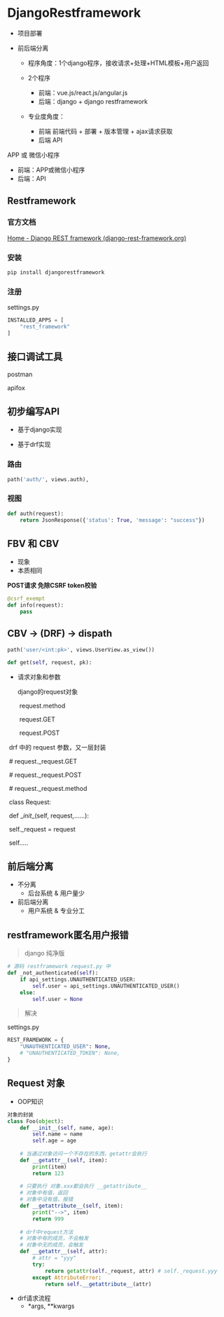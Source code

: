 # DjangoRestframework

- 项目部署

- 前后端分离

  - 程序角度：1个django程序，接收请求+处理+HTML模板+用户返回
  - 2个程序
    - 前端：vue.js/react.js/angular.js
    - 后端：django + django restframework

  - 专业度角度：
    - 前端 前端代码 + 部署 + 版本管理 + ajax请求获取
    - 后端 API 

  

APP 或 微信小程序

- 前端：APP或微信小程序
- 后端：API



## Restframework



### 官方文档

[Home - Django REST framework (django-rest-framework.org)](https://www.django-rest-framework.org/)



### 安装

```bash
pip install djangorestframework
```

### 注册

settings.py

```python
INSTALLED_APPS = [
    "rest_framework"
]
```



## 接口调试工具

postman

apifox



## 初步编写API

- 基于django实现

- 基于drf实现

  

### 路由

```python
path('auth/', views.auth),
```



### 视图

```python
def auth(request):
    return JsonResponse({'status': True, 'message': "success"})
```



## FBV 和 CBV

- 现象
- 本质相同



**POST请求 免除CSRF token校验**

```python
@csrf_exempt
def info(request):
	pass
```



## CBV -> (DRF) -> dispath

```python
path('user/<int:pk>', views.UserView.as_view())

def get(self, request, pk):
```

- 请求对象和参数

  django的request对象

  ​	request.method

  ​	request.GET

  ​	request.POST

​	drf 中的 request 参数，又一层封装

​			# request._request.GET

​			# request._request.POST

​			# request._request.method

​	class Request:

​			def \__init__(self, request,......):

​					self._request = request

​					self.....



## 前后端分离

- 不分离
  - 后台系统 & 用户量少
- 前后端分离
  - 用户系统 & 专业分工



## restframework匿名用户报错

> django 纯净版

```python
# 源码 restframework request.py 中 
def _not_authenticated(self):
    if api_settings.UNAUTHENTICATED_USER:
        self.user = api_settings.UNAUTHENTICATED_USER()
    else:
        self.user = None
```

> 解决

settings.py

```python
REST_FRAMEWORK = {
    "UNAUTHENTICATED_USER": None,
    # "UNAUTHENTICATED_TOKEN": None,
}

```



## Request 对象

- OOP知识

```python
对象的封装
class Foo(object):
    def __init__(self, name, age):
        self.name = name
        self.age = age
        
    # 当通过对象访问一个不存在的东西，getattr会执行
    def __getattr__(self, item):
        print(item)
		return 123
    
    # 只要执行 对象.xxx都会执行 __getattribute__
    # 对象中有值，返回
    # 对象中没有值，报错
    def __getattribute__(self, item):
        print("-->", item)
        return 999
    
    # drf中request方法
    # 对象中有的成员，不会触发
    # 对象中无的成员，会触发
    def __getattr__(self, attr):
        # attr = "yyy"
        try:
            return getattr(self._request, attr) # self._request.yyy
        except AttributeError:
            return self.__getattribute__(attr)
```



- drf请求流程
  - *args, **kwargs


 

